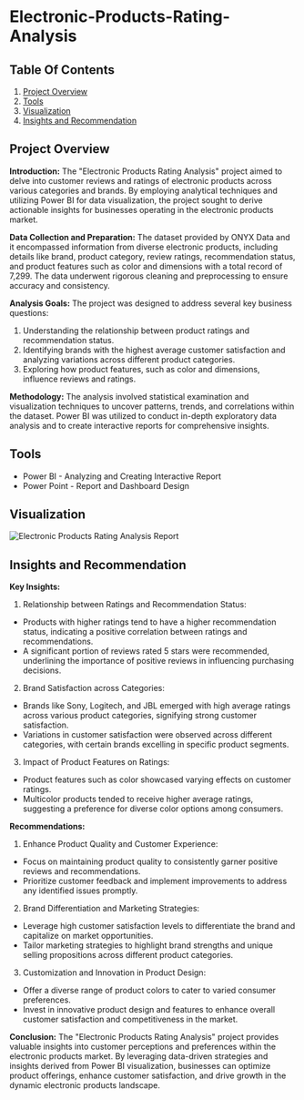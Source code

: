 # Electronic-Products-Rating-Analysis

## Table Of Contents

1. [Project Overview](#project-overview)
2. [Tools](#tools)
3. [Visualization](#visualization)
4. [Insights and Recommendation](#insights-and-recommendation)


## Project Overview
**Introduction:**
The "Electronic Products Rating Analysis" project aimed to delve into customer reviews and ratings of electronic products across various categories and brands. By employing analytical techniques and utilizing Power BI for data visualization, the project sought to derive actionable insights for businesses operating in the electronic products market.

**Data Collection and Preparation:**
The dataset provided by ONYX Data and it encompassed information from diverse electronic products, including details like brand, product category, review ratings, recommendation status, and product features such as color and dimensions with a total record of 7,299. The data underwent rigorous cleaning and preprocessing to ensure accuracy and consistency.

**Analysis Goals:**
The project was designed to address several key business questions:

1. Understanding the relationship between product ratings and recommendation status.
2. Identifying brands with the highest average customer satisfaction and analyzing variations across different product categories.
3. Exploring how product features, such as color and dimensions, influence reviews and ratings.

**Methodology:**
The analysis involved statistical examination and visualization techniques to uncover patterns, trends, and correlations within the dataset. Power BI was utilized to conduct in-depth exploratory data analysis and to create interactive reports for comprehensive insights.


## Tools
* Power BI - Analyzing and Creating Interactive Report
* Power Point - Report and Dashboard Design

## Visualization
![Electronic Products Rating Analysis Report](https://github.com/Zay-Yar-Htay/Electronic-Products-Rating-Analysis/assets/157587547/c632f6eb-49fe-4a20-a264-7496c8c8bdd7)


## Insights and Recommendation
**Key Insights:**

1. Relationship between Ratings and Recommendation Status:
* Products with higher ratings tend to have a higher recommendation status, indicating a positive correlation between ratings and recommendations.
* A significant portion of reviews rated 5 stars were recommended, underlining the importance of positive reviews in influencing purchasing decisions.

2. Brand Satisfaction across Categories:
* Brands like Sony, Logitech, and JBL emerged with high average ratings across various product categories, signifying strong customer satisfaction.
* Variations in customer satisfaction were observed across different categories, with certain brands excelling in specific product segments.

3. Impact of Product Features on Ratings:
* Product features such as color showcased varying effects on customer ratings.
* Multicolor products tended to receive higher average ratings, suggesting a preference for diverse color options among consumers.

**Recommendations:**
1. Enhance Product Quality and Customer Experience:
* Focus on maintaining product quality to consistently garner positive reviews and recommendations.
* Prioritize customer feedback and implement improvements to address any identified issues promptly.

2. Brand Differentiation and Marketing Strategies:
* Leverage high customer satisfaction levels to differentiate the brand and capitalize on market opportunities.
* Tailor marketing strategies to highlight brand strengths and unique selling propositions across different product categories.

3. Customization and Innovation in Product Design:
* Offer a diverse range of product colors to cater to varied consumer preferences.
* Invest in innovative product design and features to enhance overall customer satisfaction and competitiveness in the market.

**Conclusion:**
The "Electronic Products Rating Analysis" project provides valuable insights into customer perceptions and preferences within the electronic products market. By leveraging data-driven strategies and insights derived from Power BI visualization, businesses can optimize product offerings, enhance customer satisfaction, and drive growth in the dynamic electronic products landscape.
